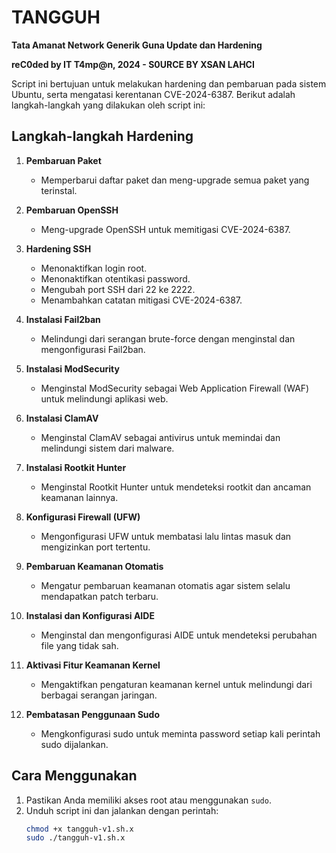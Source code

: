 # TANGGUH
**Tata Amanat Network Generik Guna Update dan Hardening**

**reC0ded by IT T4mp@n, 2024 - S0URCE BY XSAN LAHCI**

Script ini bertujuan untuk melakukan hardening dan pembaruan pada sistem Ubuntu, serta mengatasi kerentanan CVE-2024-6387. Berikut adalah langkah-langkah yang dilakukan oleh script ini:

## Langkah-langkah Hardening

1. **Pembaruan Paket**
   - Memperbarui daftar paket dan meng-upgrade semua paket yang terinstal.

2. **Pembaruan OpenSSH**
   - Meng-upgrade OpenSSH untuk memitigasi CVE-2024-6387.

3. **Hardening SSH**
   - Menonaktifkan login root.
   - Menonaktifkan otentikasi password.
   - Mengubah port SSH dari 22 ke 2222.
   - Menambahkan catatan mitigasi CVE-2024-6387.

4. **Instalasi Fail2ban**
   - Melindungi dari serangan brute-force dengan menginstal dan mengonfigurasi Fail2ban.

5. **Instalasi ModSecurity**
   - Menginstal ModSecurity sebagai Web Application Firewall (WAF) untuk melindungi aplikasi web.

6. **Instalasi ClamAV**
   - Menginstal ClamAV sebagai antivirus untuk memindai dan melindungi sistem dari malware.

7. **Instalasi Rootkit Hunter**
   - Menginstal Rootkit Hunter untuk mendeteksi rootkit dan ancaman keamanan lainnya.

8. **Konfigurasi Firewall (UFW)**
   - Mengonfigurasi UFW untuk membatasi lalu lintas masuk dan mengizinkan port tertentu.

9. **Pembaruan Keamanan Otomatis**
   - Mengatur pembaruan keamanan otomatis agar sistem selalu mendapatkan patch terbaru.

10. **Instalasi dan Konfigurasi AIDE**
    - Menginstal dan mengonfigurasi AIDE untuk mendeteksi perubahan file yang tidak sah.

11. **Aktivasi Fitur Keamanan Kernel**
    - Mengaktifkan pengaturan keamanan kernel untuk melindungi dari berbagai serangan jaringan.

12. **Pembatasan Penggunaan Sudo**
    - Mengkonfigurasi sudo untuk meminta password setiap kali perintah sudo dijalankan.

## Cara Menggunakan

1. Pastikan Anda memiliki akses root atau menggunakan `sudo`.
2. Unduh script ini dan jalankan dengan perintah:
   ```bash
   chmod +x tangguh-v1.sh.x
   sudo ./tangguh-v1.sh.x
